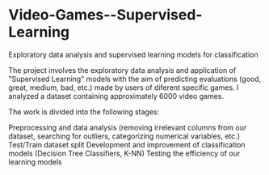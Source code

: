 # Video-Games--Supervised-Learning
Exploratory data analysis and supervised learning models for classification

The project involves the exploratory data analysis and application of "Supervised Learning" models with the aim of predicting evaluations (good, great, medium, bad, etc.) made by users of diferent specific games. I analyzed a dataset containing approximately 6000 video games.

The work is divided into the following stages:

  Preprocessing and data analysis (removing irrelevant columns from our dataset, searching for outliers, categorizing numerical variables, etc.)
  Test/Train dataset split
  Development and improvement of classification models (Decision Tree Classifiers, K-NN)
  Testing the efficiency of our learning models
